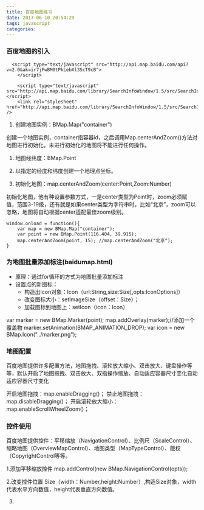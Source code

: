 ```yaml
---
title: 百度地图练习
date: 2017-06-10 20:54:29
tags: javascript
categories:
---
```

### 百度地图的引入

	  <script type="text/javascript" src="http://api.map.baidu.com/api?v=2.0&ak=ir7jFwBM0tPkLebXl3ScT9cB">
	    </script>
	
	    <script type="text/javascript" src="http://api.map.baidu.com/library/SearchInfoWindow/1.5/src/SearchInfoWindow_min.js"></script>
	    <link rel="stylesheet" href="http://api.map.baidu.com/library/SearchInfoWindow/1.5/src/SearchInfoWindow_min.css" />
1. 创建地图实例：BMap.Map("container")

创建一个地图实例，container指容器id，之后调用Map.centerAndZoom()方法对地图进行初始化。未进行初始化的地图将不能进行任何操作。

1. 地图经纬度：BMap.Point

2. 以指定的经度和纬度创建一个地理点坐标。

3. 初始化地图：map.centerAndZoom(center:Point,Zoom:Number)

初始化地图，他有种设置参数方式，一是center类型为Point时，zoom必须赋值，范围3-19级，还有就是如果center类型为字符串时，比如“北京”，zoom可以忽略，地图将自动根据center适配最佳zoom级别。

	window.onload = function(){
		var map = new BMap.Map("container");
		var point = new BMap.Point(116.404, 39.915);
		map.centerAndZoom(point, 15); //map.centerAndZoom("北京");
	}



### 为地图批量添加标注(baidumap.html)
- 原理：通过for循环的方式为地图批量添加标注
- 设置点的新图标：
	- 构造出Icon对象：Icon（url:String,size:Size[,opts:IconOptions]）
	- 改变图标大小：setImageSize（offset：Size）；
	- 加载图标到地图上：setIcon（icon：Icon）
<!--more-->

var marker = new BMap.Marker(point);
map.addOverlay(marker);//添加一个覆盖物
marker.setAnimation(BMAP_ANIMATION_DROP);
var icon = new BMap.Icon("../marker.png");

### 地图配置 ###

百度地图提供许多配置方法，地图拖拽、滚轮放大缩小、双击放大、键盘操作等等，默认开启了地图拖拽、双击放大、双指操作缩放、自动适应容器尺寸变化自动适应容器尺寸变化

开启地图拖拽：map.enableDragging()；
禁止地图拖拽：map.disableDragging()；
开启滚轮放大缩小：map.enableScrollWheelZoom()；

### 控件使用 ###
百度地图提供控件：平移缩放（NavigationControl）、比例尺（ScaleControl）、缩略地图（OverviewMapControl）、地图类型（MapTypeControl）、版权（CopyrightControl等等。

1.添加平移缩放控件
 map.addControl(new BMap.NavigationControl(opts));

2.改变控件位置
Size（width：Number,height:Number）,构造Size对象，width代表水平方向数值，height代表垂直方向数值。

3.












